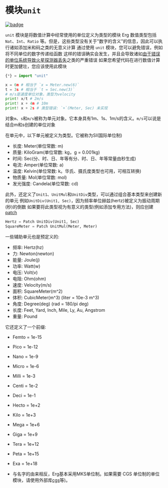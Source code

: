 # 模块`unit`

[![badge](https://img.shields.io/endpoint.svg?url=https%3A%2F%2Fgezf7g7pd5.execute-api.ap-northeast-1.amazonaws.com%2Fdefault%2Fsource_up_to_date%3Fowner%3Derg-lang%26repos%3Derg%26ref%3Dmain%26path%3Ddoc/EN/API/modules/unit.md%26commit_hash%3D06f8edc9e2c0cee34f6396fd7c64ec834ffb5352)](https://gezf7g7pd5.execute-api.ap-northeast-1.amazonaws.com/default/source_up_to_date?owner=erg-lang&repos=erg&ref=main&path=doc/EN/API/modules/unit.md&commit_hash=06f8edc9e2c0cee34f6396fd7c64ec834ffb5352)

`unit` 模块是将数值计算中经常使用的单位定义为类型的模块
Erg 数值类型包括 `Nat`、`Int`、`Ratio` 等。但是，这些类型没有关于"数字的含义"的信息，因此可以执行诸如添加米和码之类的无意义计算
通过使用 `unit` 模块，您可以避免错误，例如将不同单位的数字传递给函数
这样的错误确实会发生，并且会导致诸如[由于错误的单位系统导致火星探测器丢失](http://www.sydrose.com/case100/287/)之类的严重错误
如果您希望代码在进行数值计算时更加健壮，您应该使用此模块

```python
{*} = import "unit"

x = 6m # 相当于 `x = Meter.new(6)`
t = 3s # 相当于 `t = Sec.new(3)`
# m/s是速度单位对象，类型为velocity
print! x/t # 2m/s
print! x + 4m # 10m
print! x + 2s # 类型错误: `+`(Meter, Sec) 未实现
```
对象`m`、`s`和`m/s`被称为单元对象。它本身具有1m、1s、1m/s的含义。`m/s`可以说是结合m和s创建的单位对象

在单元中，以下单元被定义为类型。它被称为SI(国际单位制)

* 长度: Meter(单位常数: m)
* 质量: KiloGram(单位常数: kg，g = 0.001kg)
* 时间: Sec(分、时、日、年等有分、时、日、年等常量由秒生成)
* 电流: Amper(单位常数: a)
* 温度: Kelvin(单位常数: k。华氏、摄氏度类型也可用，可相互转换)
* 物质量: Mol(单位常数: mol)
* 发光强度: Candela(单位常数: cd)

此外，还定义了`Unit1`、`UnitMul`和`UnitDiv`类型，可以通过组合基本类型来创建新的单元
例如`UnitDiv(Unit1, Sec)`，因为频率单位赫兹(hertz)被定义为振动周期(秒)的倒数
如果要将此类型视为有意义的类型(例如添加专用方法)，则应创建 [patch](./../../syntax/type/07_patch.md)

```python
Hertz = Patch UnitDiv(Unit1, Sec)
SquareMeter = Patch UnitMul(Meter, Meter)
```

一些辅助单元也是预定义的:

* 频率: Hertz(hz)
* 力:   Newton(newton)
* 能量: Joule(j)
* 功率: Watt(w)
* 电压: Volt(v)
* 电阻: Ohm(ohm)
* 速度: Velocity(m/s)
* 面积: SquareMeter(m^2)
* 体积: CubicMeter(m^3) (liter = 10e-3 m^3)
* 角度: Degree(deg) (rad = 180/pi deg)
* 长度: Feet, Yard, Inch, Mile, Ly, Au, Angstrom
* 重量: Pound

它还定义了一个前缀:

* Femto = 1e-15
* Pico = 1e-12
* Nano = 1e-9
* Micro = 1e-6
* Milli = 1e-3
* Centi = 1e-2
* Deci = 1e-1
* Hecto = 1e+2
* Kilo = 1e+3
* Mega = 1e+6
* Giga = 1e+9
* Tera = 1e+12
* Peta = 1e+15
* Exa = 1e+18

* 与名字的由来相反，Erg基本采用MKS单位制。如果需要 CGS 单位制的单位模块，请使用外部库[cgs](https://github.com/mtshiba/cgs)等)。